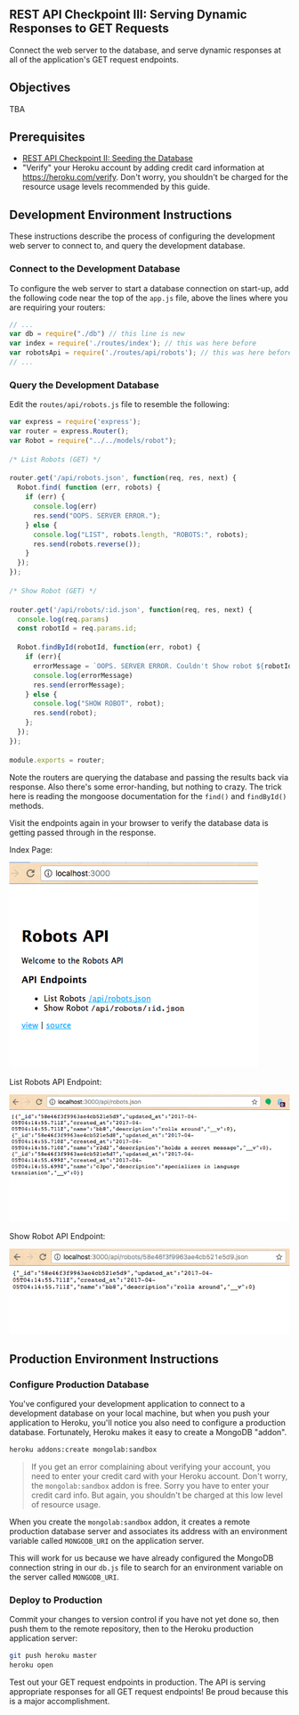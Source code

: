 ## REST API Checkpoint III: Serving Dynamic Responses to GET Requests

Connect the web server to the database, and serve dynamic responses at all of the application's GET request endpoints.

## Objectives

TBA

## Prerequisites

  + [REST API Checkpoint II: Seeding the Database](/projects/rest-api/checkpoints/database-seeding/checkpoint.md)
  + "Verify" your Heroku account by adding credit card information at https://heroku.com/verify. Don't worry, you shouldn't be charged for the resource usage levels recommended by this guide.

## Development Environment Instructions

These instructions describe the process of configuring the development web server to connect to, and query the development database.

### Connect to the Development Database

To configure the web server to start a database connection on start-up, add the following code near the top of the `app.js` file, above the lines where you are requiring your routers:

```` js
// ...
var db = require("./db") // this line is new
var index = require('./routes/index'); // this was here before
var robotsApi = require('./routes/api/robots'); // this was here before
// ...
````

### Query the Development Database

Edit the `routes/api/robots.js` file to resemble the following:

```` js
var express = require('express');
var router = express.Router();
var Robot = require("../../models/robot");

/* List Robots (GET) */

router.get('/api/robots.json', function(req, res, next) {
  Robot.find( function (err, robots) {
    if (err) {
      console.log(err)
      res.send("OOPS. SERVER ERROR.");
    } else {
      console.log("LIST", robots.length, "ROBOTS:", robots);
      res.send(robots.reverse());
    }
  });
});

/* Show Robot (GET) */

router.get('/api/robots/:id.json', function(req, res, next) {
  console.log(req.params)
  const robotId = req.params.id;

  Robot.findById(robotId, function(err, robot) {
    if (err){
      errorMessage = `OOPS. SERVER ERROR. Couldn't Show robot ${robotId}. ${err} Please double-check you are requesting a robot with a valid identifier. Try listing all robots to see some examples.`
      console.log(errorMessage)
      res.send(errorMessage);
    } else {
      console.log("SHOW ROBOT", robot);
      res.send(robot);
    };
  });
});

module.exports = router;
````

Note the routers are querying the database and passing the results back via response. Also there's some error-handing, but nothing to crazy. The trick here is reading the mongoose documentation for the `find()` and `findById()` methods.

Visit the endpoints again in your browser to verify the database data is getting passed through in the response.

Index Page:

![A homepage with a welcome heading and some links to various API endpoints](index-page.png)

List Robots API Endpoint:

![A JSON response containing an array of robot objects.](list-robots-endpoint.png)

Show Robot API Endpoint:

![A JSON response containing a robot object.](show-robot-endpoint.png)

## Production Environment Instructions

### Configure Production Database

You've configured your development application to connect to a development database on your local machine, but when you push your application to Heroku, you'll notice you also need to configure a production database. Fortunately, Heroku makes it easy to create a MongoDB "addon".

```` sh
heroku addons:create mongolab:sandbox
````

> If you get an error complaining about verifying your account, you need to enter your credit card with your Heroku account. Don't worry, the `mongolab:sandbox` addon is free. Sorry you have to enter your credit card info. But again, you shouldn't be charged at this low level of resource usage.

When you create the `mongolab:sandbox` addon, it creates a remote production database server and associates its address with an environment variable called `MONGODB_URI` on the application server.

This will work for us because we have already configured the MongoDB connection string in our `db.js` file to search for an environment variable on the server called `MONGODB_URI`.

### Deploy to Production

Commit your changes to version control if you have not yet done so, then push them to the remote repository, then to the Heroku production application server:

```` sh
git push heroku master
heroku open
````

Test out your GET request endpoints in production. The API is serving appropriate responses for all GET request endpoints! Be proud because this is a major accomplishment.
